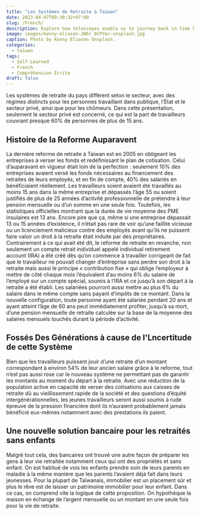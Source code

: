 ```yaml
---
title: "Les Systèmes de Retraite à Taïwan"
date: 2023-04-07T09:30:32+07:00
slug: /French/
description: Explore how telescopes enable us to journey back in time by observing distant celestial objects.
image: images/kenny-eliason-JW6r_0CPYec-unsplash.jpg
caption: Photo by Kenny Eliason Unsplash.
categories:
  - taiwan
tags:
  - Self-Learned
  - French
  - Compréhension Écrite
draft: false
---
```




Les systèmes de retraite du pays diffèrent selon le secteur, avec des régimes distincts pour les personnes travaillant dans publique, l’État et le secteur privé, ainsi que pour les chômeurs. Dans cette présentation, seulement le secteur privé est concerné, ce qui est la part de travailleurs couvrant presque 60% de personnes de plus de 15 ans.

## Histoire de la Reforme Auparavent

La dernière reforme de retraite à Taiwan est en 2005 en obligeant les entreprises à verser les fonds et redéfinissant le plan de cotisation. Celui d’auparavant en vigueur était loin de la perfection : seulement 10% des entreprises avaient versé les fonds nécessaires au financement des retraites de leurs employés, et en fin de compte, 40% des salariés en bénéficiaient réellement. Les travailleurs soient avaient été travaillés au moins 15 ans dans la même entreprise et dépassés l’âge 55 ou soient justifiés de plus de 25 années d’activité professionnelle de prétendre à leur pension mensuelle ou d’un somme en une seule fois. Toutefois, les statistiques officielles montrant que la durée de vie moyenne des PME insulaires est 13 ans. Encore pire que ça, même si une entreprise dépassait 13 ou 15 années d’existence, il n’était pas rare de voir qu’une faillite vicieuse ou un licenciement malicieux contre des employés avant qu’ils ne puissent faire valoir un droit à la retraite était induite par des propriétaires. Contrairement à ce qui avait été dit, le reforme de retraite en revanche, non seulement un compte retrait individuel appelé individual retirement account (IRA) a été créé dès qu’on commence à travailler corrigeant de fait que le travailleur ne pouvait changer d’entreprise sans perdre son droit à la retraite mais aussi le principe « contribution fixe » qui oblige l’employeur à mettre de côté chaque mois l’équivalent d’au moins 6% du salaire de l’employé sur un compte spécial, soumis à l’IRA et ce jusqu’à son départ à la retraite a été établi. Les salariées pourront aussi mettre au plus 6% du salaire dans le même compte sans payant d’impôts de ce montant. Dans la nouvelle configuration, toute personne ayant été salariée pendant 20 ans et ayant atteint l’âge de 60 ans peut immédiatement profiter, jusqu’à sa mort, d’une pension mensuelle de retraite calculée sur la base de la moyenne des salaires mensuels touchés durant la période d’activité. 

## Fossés Des Générations à cause de l'Lncertitude de cette Système

Bien que les travailleurs puissent jouir d’une retraite d’un montant correspondant à environ 54% de leur ancien salaire grâce à le reforme, tout n’est pas aussi rose car le nouveau système ne permettant pas de garantir les montants au moment du départ à la retraite. Avec une réduction de la population active en capacité de verser des cotisations aux caisses de retraite dû au vieillissement rapide de la société et des questions d’équité intergénérationnelles, les jeunes travailleurs seront aussi soumis à rude épreuve de la pression financière dont ils n’auraient probablement jamais bénéficié eux-mêmes notamment avec des prestations ils paient. 

## Une nouvelle solution bancaire pour les retraités sans enfants

Malgré tout cela, des bancaires ont trouvé une autre façon de préparer les gens à leur vie retraitée notamment ceux qui ont des propriétés et sans enfant. On est habitué de vois les enfants prendre soin de leurs parents en maladie à la même manière que les parents l’avaient déjà fait dans leurs jeunesses. Pour la plupart de Taïwanais, immobilier est un placement sûr et plus le rêve est de laisser un patrimoine immobilier pour leur enfant. Dans ce cas, on comprend vite la logique de cette proposition. On hypothèque la maison en échange de l’argent mensuelle ou un montant en une seule fois pour la vie de retraite.